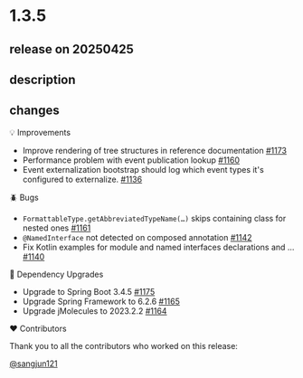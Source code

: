 # 1.3.5

## release on 20250425
## description
## changes
💡 Improvements

* Improve rendering of tree structures in reference documentation <a href="https://github.com/spring-projects/spring-modulith/issues/1173" data-hovercard-type="issue" data-hovercard-url="/spring-projects/spring-modulith/issues/1173/hovercard">#1173</a>
* Performance problem with event publication lookup <a href="https://github.com/spring-projects/spring-modulith/issues/1160" data-hovercard-type="issue" data-hovercard-url="/spring-projects/spring-modulith/issues/1160/hovercard">#1160</a>
* Event externalization bootstrap should log which event types it's configured to externalize. <a href="https://github.com/spring-projects/spring-modulith/issues/1136" data-hovercard-type="issue" data-hovercard-url="/spring-projects/spring-modulith/issues/1136/hovercard">#1136</a>

🪲 Bugs

* <code>FormattableType.getAbbreviatedTypeName(…)</code> skips containing class for nested ones <a href="https://github.com/spring-projects/spring-modulith/issues/1161" data-hovercard-type="issue" data-hovercard-url="/spring-projects/spring-modulith/issues/1161/hovercard">#1161</a>
* <code>@NamedInterface</code> not detected on composed annotation <a href="https://github.com/spring-projects/spring-modulith/issues/1142" data-hovercard-type="issue" data-hovercard-url="/spring-projects/spring-modulith/issues/1142/hovercard">#1142</a>
* Fix Kotlin examples for module and named interfaces declarations and … <a href="https://github.com/spring-projects/spring-modulith/issues/1140" data-hovercard-type="issue" data-hovercard-url="/spring-projects/spring-modulith/issues/1140/hovercard">#1140</a>

🔨 Dependency Upgrades

* Upgrade to Spring Boot 3.4.5 <a href="https://github.com/spring-projects/spring-modulith/issues/1175" data-hovercard-type="issue" data-hovercard-url="/spring-projects/spring-modulith/issues/1175/hovercard">#1175</a>
* Upgrade Spring Framework to 6.2.6 <a href="https://github.com/spring-projects/spring-modulith/issues/1165" data-hovercard-type="issue" data-hovercard-url="/spring-projects/spring-modulith/issues/1165/hovercard">#1165</a>
* Upgrade jMolecules to 2023.2.2 <a href="https://github.com/spring-projects/spring-modulith/issues/1164" data-hovercard-type="issue" data-hovercard-url="/spring-projects/spring-modulith/issues/1164/hovercard">#1164</a>

❤️ Contributors

Thank you to all the contributors who worked on this release:

<a class="user-mention notranslate" data-hovercard-type="user" data-hovercard-url="/users/sangjun121/hovercard" data-octo-click="hovercard-link-click" data-octo-dimensions="link_type:self" href="https://github.com/sangjun121">@sangjun121</a>

